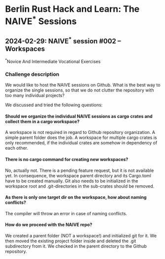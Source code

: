# Berlin Rust Hack and Learn: The NAIVE<sup>*</sup> Sessions

## 2024-02-29: NAIVE<sup>*</sup> session #002 – Workspaces

<sup>*</sup>Novice And Intermediate Vocational Exercises

### Challenge description

We would like to host the NAIVE sessions on Github. What is the best way to organize the single sessions, so that we do not clutter the repository with too many individual projects?

We discussed and tried the following questions:

#### Should we organize the individual NAIVE sessions as cargo crates and collect them in a cargo workspace?

A workspace is not required in regard to Github repository organization. A simple parent folder does the job. A workspace for multiple cargo crates is only recommended, if the individual crates are somehow in dependency of each other.

#### There is no cargo command for creating new workspaces?

No, actually not. There is a pending feature request, but it is not available yet. In consequence, the workspace parent directory and its Cargo.toml have to be created manually. Git also needs to be initialized in the workspace root and .git-directories in the sub-crates should be removed.

#### As there is only one target dir on the workspace, how about naming conflicts?

The compiler will throw an error in case of naming conflicts.

#### How do we proceed with the NAIVE repo?

We created a parent folder (NOT a workspace!) and initialized git for it. We then moved the existing project folder inside and deleted the .git subdirectory from it. We checked in the parent directory to the Github repository.
